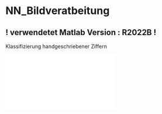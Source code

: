 # NN_Bildveratbeitung
## ! verwendetet Matlab Version : R2022B !
Klassifizierung handgeschriebener Ziffern

![Protokoll](Protokoll_NNBV_Versuch1.pdf )